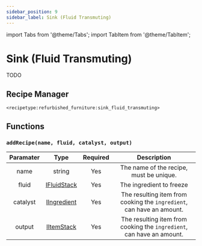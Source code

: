 ```yaml
---
sidebar_position: 9
sidebar_label: Sink (Fluid Transmuting)
---
```


import Tabs from '@theme/Tabs';
import TabItem from '@theme/TabItem';

# Sink (Fluid Transmuting)

TODO

## Recipe Manager
`<recipetype:refurbished_furniture:sink_fluid_transmuting>`

## Functions

### `addRecipe(name, fluid, catalyst, output)`

|  Paramater  |                                          Type                                           | Required |                                    Description                                    |
| :---------: | :-------------------------------------------------------------------------------------: | :------: | :-------------------------------------------------------------------------------: |
|    name     |                                         string                                          |   Yes    |                      The name of the recipe, must be unique.                      |
|    fluid    | [IFluidStack](https://docs.blamejared.com/1.20.4/en/vanilla/api/fluid/IFluidStack) |   Yes    |                             The ingredient to freeze                              |
|   catalyst    |     [IIngredient](https://docs.blamejared.com/1.20.4/en/vanilla/api/ingredient/IIngredient)     |   Yes    |       The resulting item from cooking the `ingredient`, can have an amount.       |
|   output    |     [IItemStack](https://docs.blamejared.com/1.20.4/en/vanilla/api/item/IItemStack)     |   Yes    |       The resulting item from cooking the `ingredient`, can have an amount.       |
